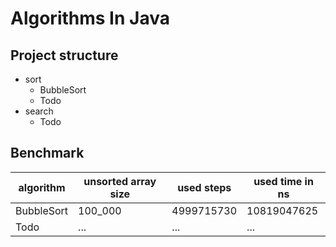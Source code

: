 # Algorithms In Java

## Project structure

- sort
    - BubbleSort
    - Todo
- search
    - Todo

## Benchmark

| algorithm  | unsorted array size | used steps | used time in ns |
|------------|---------------------|------------|-----------------|
| BubbleSort | 100_000             | 4999715730 | 10819047625     |
| Todo       | ...                 | ...        | ...             |